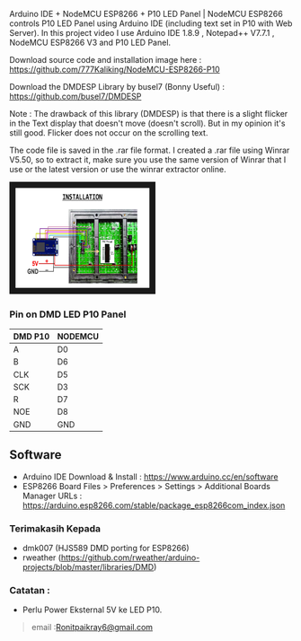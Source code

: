 Arduino IDE + NodeMCU ESP8266 + P10 LED Panel | NodeMCU ESP8266 controls P10 LED Panel using Arduino IDE (including text set in P10 with Web Server). In this project video I use Arduino IDE 1.8.9 , Notepad++ V7.7.1 , NodeMCU ESP8266 V3 and P10 LED Panel.

Download source code and installation image here : https://github.com/777Kaliking/NodeMCU-ESP8266-P10

Download the DMDESP Library by busel7 (Bonny Useful) : https://github.com/busel7/DMDESP

Note :
The drawback of this library (DMDESP) is that there is a slight flicker in the Text display that doesn't move (doesn't scroll). But in my opinion it's still good. Flicker does not occur on the scrolling text.

The code file is saved in the .rar file format. I created a .rar file using Winrar V5.50, so to extract it, make sure you use the same version of Winrar that I use or the latest version or use the winrar extractor online.

 <a href="https://youtube.com/playlist?list=PLKuQ-UWqAt3OseL7NHUupuKpr04o4ReUD" target="_blank"><img src="https://github.com/777Kaliking/NodeMCU-ESP8266-P10/blob/main/Installation.jpg" alt="Playlist Tutorial DMDESP" width="240" height="180" border="10" /></a>



### Pin on DMD LED P10 Panel

| DMD P10 | NODEMCU | 
| ------- | ------- |
| A       | D0      |
| B       | D6      |
| CLK     | D5      |
| SCK     | D3      |
| R       | D7      |
| NOE     | D8      |
| GND     | GND     |



## Software

- Arduino IDE
  Download & Install : https://www.arduino.cc/en/software
- ESP8266 Board
  Files > Preferences > Settings > Additional Boards Manager URLs : https://arduino.esp8266.com/stable/package_esp8266com_index.json

### Terimakasih Kepada
- dmk007 (HJS589 DMD porting for ESP8266)
- rweather (https://github.com/rweather/arduino-projects/blob/master/libraries/DMD)

### Catatan : 
- Perlu Power Eksternal 5V ke LED P10.

> email :Ronitpaikray6@gmail.com



